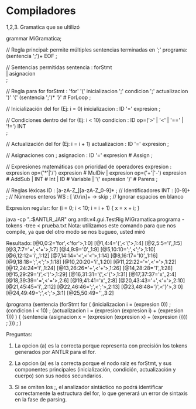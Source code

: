 # Compiladores

1,2,3. Gramatica que se ultilizó

grammar MiGramatica;

// Regla principal: permite múltiples sentencias terminadas en ';'
programa: (sentencia ';')+ EOF ;

// Sentencias permitidas
sentencia
    : forStmt    
    | asignacion  
    ;

// Regla para for
forStmt
    : 'for' '(' inicializacion ';' condicion ';' actualizacion ')' '{' (sentencia ';')* '}' # ForLoop
    ;

// Inicialización del for (Ej: i = 0)
inicializacion
    : ID '=' expresion 
    ;

// Condiciones dentro del for (Ej: i < 10)
condicion
    : ID op=('>' | '<' | '==' | '!=') INT  
    ;

// Actualización del for (Ej: i = i + 1)
actualizacion
    : ID '=' expresion 
    ;

// Asignaciones con ;
asignacion
    : ID '=' expresion # Assign
    ;

// Expresiones matemáticas con prioridad de operadores
expresion
    : expresion op=('*'|'/') expresion     # MulDiv
    | expresion op=('+'|'-') expresion     # AddSub
    | INT                                  # Int
    | ID                                   # Variable
    | '(' expresion ')'                    # Parens
    ;

// Reglas léxicas
ID  : [a-zA-Z_][a-zA-Z_0-9]* ;  // Identificadores
INT : [0-9]+ ;                   // Números enteros
WS  : [ \t\r\n]+ -> skip ;       // Ignorar espacios en blanco

Expresion regular:
for (i = 0; i < 10; i = i + 1) {
    x = x + i;
}

java -cp ".:$ANTLR_JAR" org.antlr.v4.gui.TestRig MiGramatica programa -tokens -tree < prueba.txt
Nota: utilizamos este comando para que nos compile, ya que del otro modo se nos bugueo, usted miró 

Resultado:
[@0,0:2='for',<'for'>,1:0]
[@1,4:4='(',<'('>,1:4]
[@2,5:5='i',<ID>,1:5]
[@3,7:7='=',<'='>,1:7]
[@4,9:9='0',<INT>,1:9]
[@5,10:10=';',<';'>,1:10]
[@6,12:12='i',<ID>,1:12]
[@7,14:14='<',<'<'>,1:14]
[@8,16:17='10',<INT>,1:16]
[@9,18:18=';',<';'>,1:18]
[@10,20:20='i',<ID>,1:20]
[@11,22:22='=',<'='>,1:22]
[@12,24:24='i',<ID>,1:24]
[@13,26:26='+',<'+'>,1:26]
[@14,28:28='1',<INT>,1:28]
[@15,29:29=')',<')'>,1:29]
[@16,31:31='{',<'{'>,1:31]
[@17,37:37='x',<ID>,2:4]
[@18,39:39='=',<'='>,2:6]
[@19,41:41='x',<ID>,2:8]
[@20,43:43='+',<'+'>,2:10]
[@21,45:45='i',<ID>,2:12]
[@22,46:46=';',<';'>,2:13]
[@23,48:48='}',<'}'>,3:0]
[@24,49:49=';',<';'>,3:1]
[@25,50:49='<EOF>',<EOF>,3:2]

(programa (sentencia (forStmt for ( (inicializacion i = (expresion 0)) ; (condicion i < 10) ; (actualizacion i = (expresion (expresion i) + (expresion 1))) ) { (sentencia (asignacion x = (expresion (expresion x) + (expresion i)))) ; })) ; <EOF>)

Preguntas:

1. La opcion (a) es la correcta porque representa con precisión los tokens generados por ANTLR para el for.

2. La opcion (a) es la correcta porque el nodo raiz es forStmt, y sus componentes principales (inicialización, condición, actualización y cuerpo) son sus nodos secundarios.

3. Si se omiten los ;, el analizador sintáctico no podrá identificar correctamente la estructura del for, lo que generará un error de sintaxis en la fase de parsing.